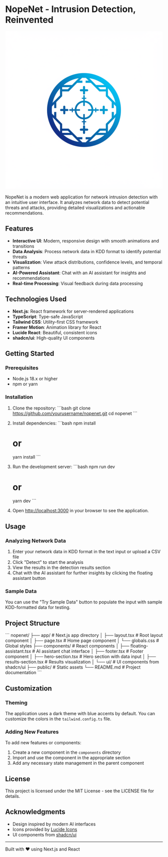 # NopeNet - Intrusion Detection, Reinvented

![NopeNet Logo](public/nopenet-logo.png)

NopeNet is a modern web application for network intrusion detection with an intuitive user interface. It analyzes network data to detect potential threats and attacks, providing detailed visualizations and actionable recommendations.

## Features

- **Interactive UI**: Modern, responsive design with smooth animations and transitions
- **Data Analysis**: Process network data in KDD format to identify potential threats
- **Visualization**: View attack distributions, confidence levels, and temporal patterns
- **AI-Powered Assistant**: Chat with an AI assistant for insights and recommendations
- **Real-time Processing**: Visual feedback during data processing

## Technologies Used

- **Next.js**: React framework for server-rendered applications
- **TypeScript**: Type-safe JavaScript
- **Tailwind CSS**: Utility-first CSS framework
- **Framer Motion**: Animation library for React
- **Lucide React**: Beautiful, consistent icons
- **shadcn/ui**: High-quality UI components

## Getting Started

### Prerequisites

- Node.js 18.x or higher
- npm or yarn

### Installation

1. Clone the repository:
   \`\`\`bash
   git clone https://github.com/yourusername/nopenet.git
   cd nopenet
   \`\`\`

2. Install dependencies:
   \`\`\`bash
   npm install
   # or
   yarn install
   \`\`\`

3. Run the development server:
   \`\`\`bash
   npm run dev
   # or
   yarn dev
   \`\`\`

4. Open [http://localhost:3000](http://localhost:3000) in your browser to see the application.

## Usage

### Analyzing Network Data

1. Enter your network data in KDD format in the text input or upload a CSV file
2. Click "Detect" to start the analysis
3. View the results in the detection results section
4. Chat with the AI assistant for further insights by clicking the floating assistant button

### Sample Data

You can use the "Try Sample Data" button to populate the input with sample KDD-formatted data for testing.

## Project Structure

\`\`\`
nopenet/
├── app/                  # Next.js app directory
│   ├── layout.tsx        # Root layout component
│   ├── page.tsx          # Home page component
│   └── globals.css       # Global styles
├── components/           # React components
│   ├── floating-assistant.tsx  # AI assistant chat interface
│   ├── footer.tsx        # Footer component
│   ├── hero-section.tsx  # Hero section with data input
│   ├── results-section.tsx  # Results visualization
│   └── ui/               # UI components from shadcn/ui
├── public/               # Static assets
└── README.md             # Project documentation
\`\`\`

## Customization

### Theming

The application uses a dark theme with blue accents by default. You can customize the colors in the `tailwind.config.ts` file.

### Adding New Features

To add new features or components:

1. Create a new component in the `components` directory
2. Import and use the component in the appropriate section
3. Add any necessary state management in the parent component

## License

This project is licensed under the MIT License - see the LICENSE file for details.

## Acknowledgments

- Design inspired by modern AI interfaces
- Icons provided by [Lucide Icons](https://lucide.dev/)
- UI components from [shadcn/ui](https://ui.shadcn.com/)

---

Built with ❤️ using Next.js and React
